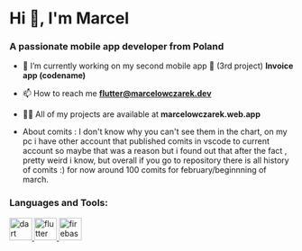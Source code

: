 <h1 >Hi 👋, I'm Marcel</h1>
<h3 >A passionate mobile app developer from Poland</h3>

- 🔭 I’m currently working on my second mobile app 🚀 (3rd project) **Invoice app (codename)**

- 📫 How to reach me **flutter@marcelowczarek.dev**

- 👨‍💻 All of my projects are available at **marcelowczarek.web.app**

- About comits : I don't know why you can't see them in the chart, on my pc i have other account that published comits in vscode  to current account so maybe that was a reason but i found out that after the fact , pretty weird i know, but overall if you go to repository there is all history of comits :) for now around 100 comits for february/beginnning of march.

<p align="left">
</p>

<h3 align="left">Languages and Tools:</h3>
<p align="left"> <a href="https://dart.dev" target="_blank" rel="noreferrer"> <img src="https://www.vectorlogo.zone/logos/dartlang/dartlang-icon.svg" alt="dart" width="40" height="40"/> <a href="https://flutter.dev" target="_blank" rel="noreferrer"> <img src="https://www.vectorlogo.zone/logos/flutterio/flutterio-icon.svg" alt="flutter" width="40" height="40"/> </a>  </a> <a href="https://firebase.google.com/" target="_blank" rel="noreferrer"> <img src="https://www.vectorlogo.zone/logos/firebase/firebase-icon.svg" alt="firebase" width="40" height="40"/> </a> </p>
 
